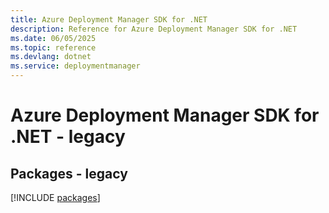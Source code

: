 ```yaml
---
title: Azure Deployment Manager SDK for .NET
description: Reference for Azure Deployment Manager SDK for .NET
ms.date: 06/05/2025
ms.topic: reference
ms.devlang: dotnet
ms.service: deploymentmanager
---
```

# Azure Deployment Manager SDK for .NET - legacy
## Packages - legacy
[!INCLUDE [packages](deployment-manager-index.md)]
